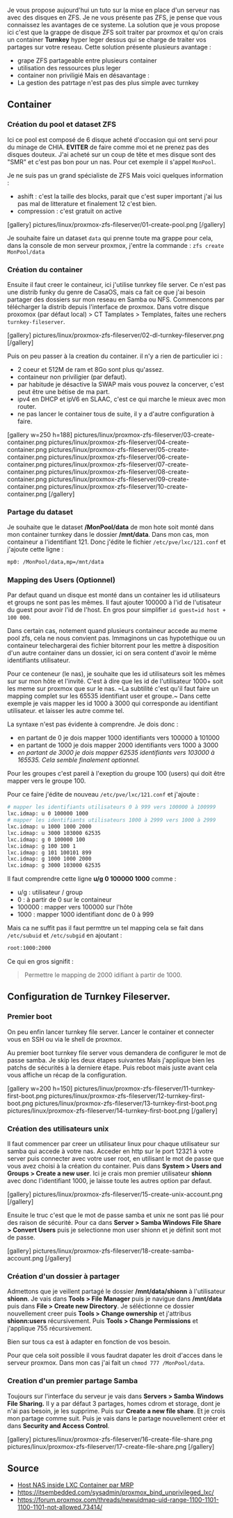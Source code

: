 
Je vous propose aujourd'hui un tuto sur la mise en place d'un serveur nas avec des disques en ZFS. Je ne vous présente pas ZFS, je pense que vous connaissez les avantages de ce systeme. 
La solution que je vous propose ici c'est que la grappe de disque ZFS soit traiter par proxmox et qu'on crais un container **Turnkey** hyper leger dessus qui se charge de traiter vos partages sur votre reseau. 
Cette solution présente plusieurs avantage : 
- grape ZFS partageable entre plusieurs container
- utilisation des ressources plus leger
- container non priviligié
Mais en désavantage :
- La gestion des patrtage n'est pas des plus simple avec turnkey

## Container
### Création du pool et dataset ZFS

Ici ce pool est composé de 6 disque acheté d'occasion qui ont servi pour du minage de CHIA. **EVITER** de faire comme moi et ne prenez pas des disques douteux. 
J'ai acheté sur un coup de tête et mes disque sont des "SMR" et c'est pas bon pour un nas. Pour cet exemple il s'appel `MonPool`.

Je ne suis pas un grand spécialiste de ZFS Mais voici quelques information : 
- ashift : c'est la taille des blocks, parait que c'est super important j'ai lus pas mal de litterature et finalement 12 c'est bien. 
- compression : c'est gratuit on active


[gallery]
pictures/linux/proxmox-zfs-fileserver/01-create-pool.png
[/gallery]

Je souhaite faire un dataset `data` qui prenne toute ma grappe pour cela, dans la console de mon serveur proxmox, j'entre la commande : `zfs create MonPool/data`

### Création du container

Ensuite il faut creer le containeur, ici j'utilise tunrkey file server. Ce n'est pas une distrib funky du genre de CasaOS, mais ca fait ce que j'ai besoin partager des dossiers sur mon reseau en Samba ou NFS. Commencons par télécharger la distrib depuis l'interface de proxmox. Dans votre disque proxomox (par défaut local) > CT Tamplates > Templates, faites une rechers `turnkey-fileserver`.

[gallery]
pictures/linux/proxmox-zfs-fileserver/02-dl-turnkey-fileserver.png
[/gallery]

Puis on peu passer à la creation du container. il n'y a rien de particulier ici :
- 2 coeur et 512M de ram et 8Go sont plus qu'assez.
- containeur non priviligier (par defaut).
- par habitude je désactive la SWAP mais vous pouvez la concerver, c'est peut être une bétise de ma part.
- ipv4 en DHCP et ipV6 en SLAAC, c'est ce qui marche le mieux avec mon router.
- ne pas lancer le container tous de suite, il y a d'autre configuration à faire.

[gallery w=250 h=188]
pictures/linux/proxmox-zfs-fileserver/03-create-container.png
pictures/linux/proxmox-zfs-fileserver/04-create-container.png
pictures/linux/proxmox-zfs-fileserver/05-create-container.png
pictures/linux/proxmox-zfs-fileserver/06-create-container.png
pictures/linux/proxmox-zfs-fileserver/07-create-container.png
pictures/linux/proxmox-zfs-fileserver/08-create-container.png
pictures/linux/proxmox-zfs-fileserver/09-create-container.png
pictures/linux/proxmox-zfs-fileserver/10-create-container.png
[/gallery]

### Partage du dataset

Je souhaite que le dataset **/MonPool/data** de mon hote soit monté dans mon container turnkey dans le dossier **/mnt/data**.
Dans mon cas, mon containeur a l'identifiant 121. Donc j'édite le fichier `/etc/pve/lxc/121.conf` et j'ajoute cette ligne :

~~~bash
mp0: /MonPool/data,mp=/mnt/data
~~~

### Mapping des Users (Optionnel)

Par defaut quand un disque est monté dans un container les id utilisateurs et groups ne sont pas les mêmes. Il faut ajouter 100000 à l'id de l'utisateur du guest pour avoir l'id de l'host. En gros pour simplifier `id guest=id host + 100 000`. 

Dans certain cas, notement quand plusieurs containeur accede au meme pool zfs, cela ne nous convient pas. Immaginons un cas hypotethique ou un containeur telechargerai des fichier bitorrent pour les mettre à disposition d'un autre container dans un dossier, ici on sera content d'avoir le même identifiants utilisateur. 

Pour ce conteneur (le nas), je souhaite que les id utilisateurs soit les mêmes sur sur mon hôte et l'invité. C'est à dire que les id de l'utilisateur 1000+ soit les meme sur proxmox que sur le nas. ~La subtilité c'est qu'il faut faire un mapping complet sur les 65535 identifiant user et groupe.~ Dans cette exemple je vais mapper les id 1000 à 3000 qui corresponde au identifiant utilisateur. et laisser les autre comme tel.

La syntaxe n'est pas évidente à comprendre. Je dois donc :
- en partant de 0 je dois mapper 1000 identifiants vers 100000 à 101000
- en partant de 1000 je dois mapper 2000 identifiants vers 1000 à 3000
- *en partant de 3000 je dois mapper 62535 identifiants vers 103000 à 165535. Cela semble finalement optionnel.*

Pour les groupes c'est pareil à l'exeption du groupe 100 (users) qui doit être mapper vers le groupe 100. 

Pour ce faire j'édite de nouveau  `/etc/pve/lxc/121.conf` et j'ajoute : 

~~~bash
# mapper les identifiants utilisateurs 0 à 999 vers 100000 à 100999
lxc.idmap: u 0 100000 1000
# mapper les identifiants utilisateurs 1000 à 2999 vers 1000 à 2999
lxc.idmap: u 1000 1000 2000
lxc.idmap: u 3000 103000 62535
lxc.idmap: g 0 100000 100
lxc.idmap: g 100 100 1
lxc.idmap: g 101 100101 899
lxc.idmap: g 1000 1000 2000
lxc.idmap: g 3000 103000 62535
~~~

Il faut comprendre cette ligne **u/g 0 100000 1000** comme :
- u/g : utilisateur / group
- 0 : à partir de 0 sur le containeur
- 100000 : mapper vers 100000 sur l'hôte
- 1000 : mapper 1000 identifiant donc de 0 à 999

Mais ca ne suffit pas il faut permttre un tel mapping cela se fait dans `/etc/subuid` et `/etc/subgid` en ajoutant : 

~~~bash
root:1000:2000
~~~
Ce qui en gros signifit : 
> Permettre le mapping de 2000 idifiant à partir de 1000. 

## Configuration de Turnkey Fileserver.

### Premier boot

On peu enfin lancer turnkey file server. Lancer le container et connecter vous en SSH ou via le shell de proxmox.

Au premier boot turnkey file server vous demandera de configurer le mot de passe samba. Je skip les deux étapes suivantes Mais j'applique bien les patchs de sécurités à la derniere étape. Puis reboot mais juste avant cela vous affiche un récap de la configuration. 

[gallery w=200 h=150]
pictures/linux/proxmox-zfs-fileserver/11-turnkey-first-boot.png
pictures/linux/proxmox-zfs-fileserver/12-turnkey-first-boot.png
pictures/linux/proxmox-zfs-fileserver/13-turnkey-first-boot.png
pictures/linux/proxmox-zfs-fileserver/14-turnkey-first-boot.png
[/gallery]

### Création des utilisateurs unix

Il faut commencer par creer un utilisateur linux pour chaque utilisateur sur samba qui accede à votre nas. Acceder en http sur le port 12321 à votre server puis connecter avec votre user root, en utilisant le mot de passe que vous avez choisi à la création du container. Puis dans **System > Users and Groups > Create a new user**. Ici je crais mon premier utilisateur **shionn** avec donc l'identifiant 1000, je laisse toute les autres option par defaut.

[gallery]
pictures/linux/proxmox-zfs-fileserver/15-create-unix-account.png
[/gallery]

Ensuite le truc c'est que le mot de passe samba et unix ne sont pas lié pour des raison de sécurité. Pour ca dans **Server > Samba Windows File Share > Convert Users** puis je selectionne mon user shionn et je définit sont mot de passe. 

[gallery]
pictures/linux/proxmox-zfs-fileserver/18-create-samba-account.png
[/gallery]


### Création d'un dossier à partager

Admettons que je veillent partagé le dossier **/mnt/data/shionn** à l'utilisateur **shionn**. Je vais dans **Tools > File Manager** puis je navigue dans **/mnt/data** puis dans **File > Create new Directory**. Je séléctionne ce dossier nouvellement creer puis **Tools > Change ownership** et j'attribus **shionn:users** récursivement. Puis **Tools > Change Permissions** et j'applique 755 récursivement. 

Bien sur tous ca est à adapter en fonction de vos besoin. 

Pour que cela soit possible il vous faudrat dapater les droit d'acces dans le serveur proxmox. Dans mon cas j'ai fait un `chmod 777 /MonPool/data`.

### Creation d'un premier partage Samba

Toujours sur l'interface du serveur je vais dans **Servers > Samba Windows File Sharing.** Il y a par défaut 3 partages, homes cdrom et storage, dont je n'ai pas besoin, je les supprime. Puis sur **Create a new file share**. Et je crois mon partage comme suit. Puis je vais dans le partage nouvellement créer et dans **Security and Access Control**.

[gallery]
pictures/linux/proxmox-zfs-fileserver/16-create-file-share.png
pictures/linux/proxmox-zfs-fileserver/17-create-file-share.png
[/gallery]



## Source

* [Host NAS inside LXC Container par MRP](https://www.youtube.com/watch?si=uNb3HVNwdK8xJMQQ&v=I7nfSCNKeck&feature=youtu.be)
* https://itsembedded.com/sysadmin/proxmox_bind_unprivileged_lxc/
* https://forum.proxmox.com/threads/newuidmap-uid-range-1100-1101-1100-1101-not-allowed.73414/
